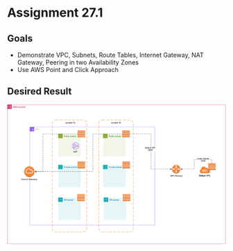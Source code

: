 # Assignment 27.1

## Goals

- Demonstrate VPC, Subnets, Route Tables, Internet Gateway, NAT Gateway, Peering in two Availability Zones
- Use AWS Point and Click Approach

## Desired Result

![](./vpc-v3.drawio.svg)
